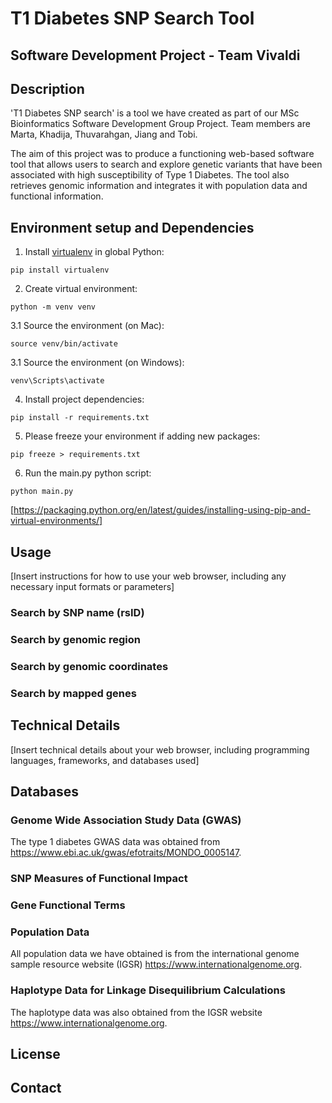 # T1 Diabetes SNP Search Tool
##  Software Development Project - Team Vivaldi

## Description
'T1 Diabetes SNP search' is a tool we have created as part of our MSc Bioinformatics Software Development Group Project. 
Team members are Marta, Khadija, Thuvarahgan, Jiang and Tobi. 

The aim of this project was to produce a functioning web-based software tool that allows users to search and explore genetic variants that have been associated with high susceptibility of Type 1 Diabetes. The tool also retrieves genomic information and integrates it with population data and functional information.





## Environment setup and Dependencies

1. Install [virtualenv](https://pypi.org/project/virtualenv/) in global Python:

```shell
pip install virtualenv
```

2. Create virtual environment:

```shell
python -m venv venv
```

3.1 Source the environment (on Mac):
```shell
source venv/bin/activate
```

3.1 Source the environment (on Windows):
```shell
venv\Scripts\activate
```

4. Install project dependencies:

```shell
pip install -r requirements.txt
```

5. Please freeze your environment if adding new packages:

```shell
pip freeze > requirements.txt
``` 

6. Run the main.py python script:
```shell
python main.py
```

[https://packaging.python.org/en/latest/guides/installing-using-pip-and-virtual-environments/]

## Usage
[Insert instructions for how to use your web browser, including any necessary input formats or parameters]
### Search by SNP name (rsID)

### Search by genomic region

### Search by genomic coordinates

### Search by mapped genes

## Technical Details
[Insert technical details about your web browser, including programming languages, frameworks, and databases used]
## Databases

### Genome Wide Association Study Data (GWAS)
The type 1 diabetes GWAS data was obtained from https://www.ebi.ac.uk/gwas/efotraits/MONDO_0005147.

### SNP Measures of Functional Impact


### Gene Functional Terms


### Population Data
All population data we have obtained is from the international genome sample resource website (IGSR) https://www.internationalgenome.org.

### Haplotype Data for Linkage Disequilibrium Calculations
The haplotype data was also obtained from the IGSR website https://www.internationalgenome.org.

## License

## Contact



